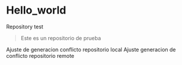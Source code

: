 # Hello_world
Repository test

 > Este es un repositorio de prueba     

Ajuste de generacion conflicto repositorio local
Ajuste generacion de conflicto repositorio remote

